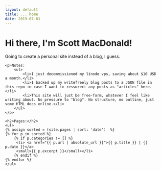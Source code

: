 ```yaml
---
layout: default
title: ... home
date: 2019-07-01
---
```

<div class="blurb">
	<h1>Hi there, I'm Scott MacDonald!</h1>	
	<p>Going to create a personal site instead of a blog, I guess.</p>	

	<p>Notes:
		<ul>
			<li>I just decommissioned my linode vps, saving about $10 USD a month.</li>
			<li>I backed up my writefreely blog posts to a JSON file in this repo in case I want to ressurect any posts as "articles" here.</li>
			<li>This site will just be free-form, whatever I feel like writing about. No pressure to "blog". No structure, no outline, just some HTML docs online.</li>
		</ul>
	</p>

	<h2>Pages:</h2>
	<ul>
	{% assign sorted = (site.pages | sort: 'date')  %}
	{% for p in sorted %}
		{% if p.categories != [] %}
	  	 <li> <a href="{{ p.url | absolute_url }}">{{ p.title }} | {{ p.date }}</a>
		 <small>{{ p.excerpt }}</small></li>
		{% endif %}
 	{% endfor %}
	</ul>

</div><!-- /.blurb -->

